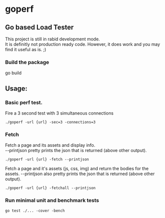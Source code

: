 # goperf

## Go based Load Tester
This project is still in rabid development mode.  
It is definitly not production ready code.
However, it does work and you may find it useful as is.  ;)

### Build the package
go build

## Usage:
### Basic perf test.

Fire a 3 second test with 3 simultaneous connections
```
./goperf -url {url} -sec=3 -connections=3
```

### Fetch

Fetch a page and its assets and display info.  
--printjson pretty prints the json that is returned (above other output).
```
./goperf -url {url} -fetch --printjson
```

Fetch a page and it's assets (js, css, img) and return the bodies for the assets.
--printjson also pretty prints the json that is returned (above other output).
```
./goperf -url {url} -fetchall --printjson
```

### Run minimal unit and benchmark tests
```
go test ./... -cover -bench
```
